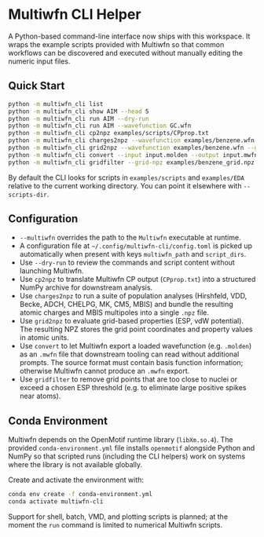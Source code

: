 # Multiwfn CLI Helper

A Python-based command-line interface now ships with this workspace. It wraps
the example scripts provided with Multiwfn so that common workflows can be
discovered and executed without manually editing the numeric input files.

## Quick Start

```bash
python -m multiwfn_cli list
python -m multiwfn_cli show AIM --head 5
python -m multiwfn_cli run AIM --dry-run
python -m multiwfn_cli run AIM --wavefunction GC.wfn
python -m multiwfn_cli cp2npz examples/scripts/CPprop.txt
python -m multiwfn_cli charges2npz --wavefunction examples/benzene.wfn
python -m multiwfn_cli grid2npz --wavefunction examples/benzene.wfn --grid-mode 1
python -m multiwfn_cli convert --input input.molden --output input.mwfn
python -m multiwfn_cli gridfilter --grid-npz examples/benzene_grid.npz --wavefunction examples/benzene.mwfn
```

By default the CLI looks for scripts in `examples/scripts` and `examples/EDA`
relative to the current working directory. You can point it elsewhere with
`--scripts-dir`.

## Configuration

- `--multiwfn` overrides the path to the `Multiwfn` executable at runtime.
- A configuration file at `~/.config/multiwfn-cli/config.toml` is picked up
  automatically when present with keys `multiwfn_path` and `script_dirs`.
- Use `--dry-run` to review the commands and script content without launching
  Multiwfn.
- Use `cp2npz` to translate Multiwfn CP output (`CPprop.txt`) into a structured
  NumPy archive for downstream analysis.
- Use `charges2npz` to run a suite of population analyses (Hirshfeld, VDD,
  Becke, ADCH, CHELPG, MK, CM5, MBIS) and bundle the resulting atomic charges
  and MBIS multipoles into a single `.npz` file.
- Use `grid2npz` to evaluate grid-based properties (ESP, vdW potential). The
  resulting NPZ stores the grid point coordinates and property values in atomic
  units.
- Use `convert` to let Multiwfn export a loaded wavefunction (e.g. `.molden`) as
  an `.mwfn` file that downstream tooling can read without additional prompts.
  The source format must contain basis function information; otherwise Multiwfn
  cannot produce an `.mwfn` export.
- Use `gridfilter` to remove grid points that are too close to nuclei or exceed
  a chosen ESP threshold (e.g. to eliminate large positive spikes near atoms).

## Conda Environment

Multiwfn depends on the OpenMotif runtime library (`libXm.so.4`). The provided
`conda-environment.yml` file installs `openmotif` alongside Python and NumPy so
that scripted runs (including the CLI helpers) work on systems where the
library is not available globally.

Create and activate the environment with:

```bash
conda env create -f conda-environment.yml
conda activate multiwfn-cli
```

Support for shell, batch, VMD, and plotting scripts is planned; at the moment
the `run` command is limited to numerical Multiwfn scripts.


